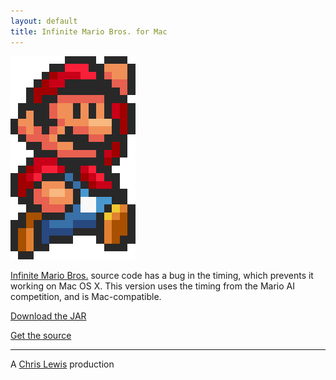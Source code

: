 ```yaml
---
layout: default
title: Infinite Mario Bros. for Mac
---
```


![Super Mario](images/mario.png)

[Infinite Mario Bros.](http://www.mojang.com/notch/mario/) source code has a bug in the timing, which prevents it working on Mac OS X. This version uses the timing from the Mario AI competition, and is Mac-compatible.

[Download the JAR](http://cloud.github.com/downloads/Lewisham/Infinite-Mario-Mac/Mario-1.0-jar-with-dependencies.jar)

[Get the source](http://github.com/Lewisham/Infinite-Mario-Mac)

----

A [Chris Lewis](http://www.cflewis.com) production